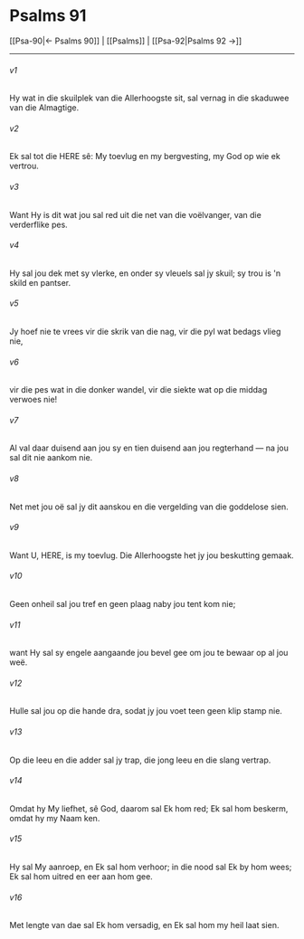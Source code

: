 # Psalms 91

[[Psa-90|← Psalms 90]] | [[Psalms]] | [[Psa-92|Psalms 92 →]]
***

###### v1
Hy wat in die skuilplek van die Allerhoogste sit, sal vernag in die skaduwee van die Almagtige. 
###### v2
Ek sal tot die HERE sê: My toevlug en my bergvesting, my God op wie ek vertrou. 
###### v3
Want Hy is dit wat jou sal red uit die net van die voëlvanger, van die verderflike pes. 
###### v4
Hy sal jou dek met sy vlerke, en onder sy vleuels sal jy skuil; sy trou is 'n skild en pantser. 
###### v5
Jy hoef nie te vrees vir die skrik van die nag, vir die pyl wat bedags vlieg nie, 
###### v6
vir die pes wat in die donker wandel, vir die siekte wat op die middag verwoes nie! 
###### v7
Al val daar duisend aan jou sy en tien duisend aan jou regterhand — na jou sal dit nie aankom nie. 
###### v8
Net met jou oë sal jy dit aanskou en die vergelding van die goddelose sien. 
###### v9
Want U, HERE, is my toevlug. Die Allerhoogste het jy jou beskutting gemaak. 
###### v10
Geen onheil sal jou tref en geen plaag naby jou tent kom nie; 
###### v11
want Hy sal sy engele aangaande jou bevel gee om jou te bewaar op al jou weë. 
###### v12
Hulle sal jou op die hande dra, sodat jy jou voet teen geen klip stamp nie. 
###### v13
Op die leeu en die adder sal jy trap, die jong leeu en die slang vertrap. 
###### v14
Omdat hy My liefhet, sê God, daarom sal Ek hom red; Ek sal hom beskerm, omdat hy my Naam ken. 
###### v15
Hy sal My aanroep, en Ek sal hom verhoor; in die nood sal Ek by hom wees; Ek sal hom uitred en eer aan hom gee. 
###### v16
Met lengte van dae sal Ek hom versadig, en Ek sal hom my heil laat sien. 
